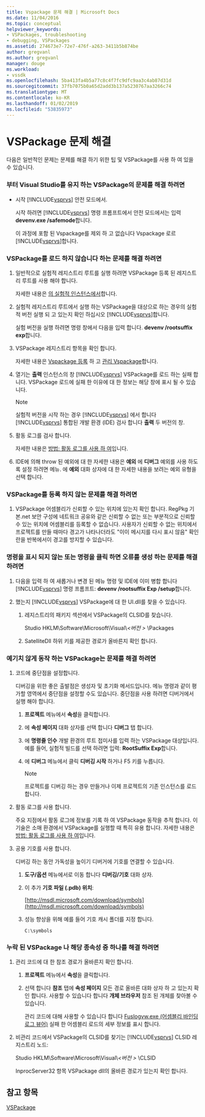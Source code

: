 ```yaml
---
title: Vspackage 문제 해결 | Microsoft Docs
ms.date: 11/04/2016
ms.topic: conceptual
helpviewer_keywords:
- VSPackages, troubleshooting
- debugging, VSPackages
ms.assetid: 274673e7-72e7-476f-a263-3411b5b874be
author: gregvanl
ms.author: gregvanl
manager: douge
ms.workload:
- vssdk
ms.openlocfilehash: 5ba413fa4b5a77c8c4f7fc9dfc9aa3c4ab87d31d
ms.sourcegitcommit: 37fb7075b0a65d2add3b137a5230767aa3266c74
ms.translationtype: MT
ms.contentlocale: ko-KR
ms.lasthandoff: 01/02/2019
ms.locfileid: "53835973"
---
```

# <a name="troubleshooting-vspackages"></a>VSPackage 문제 해결
다음은 일반적인 문제는 문제를 해결 하기 위한 팁 및 VSPackage를 사용 하 여 있을 수 있습니다.  
  
### <a name="to-troubleshoot-a-vspackage-that-keeps-visual-studio-from-starting"></a>부터 Visual Studio를 유지 하는 VSPackage의 문제를 해결 하려면  
  
- 시작 [!INCLUDE[vsprvs](../code-quality/includes/vsprvs_md.md)] 안전 모드에서.  
  
   시작 하려면 [!INCLUDE[vsprvs](../code-quality/includes/vsprvs_md.md)] 명령 프롬프트에서 안전 모드에서는 입력 **devenv.exe /safemode**합니다.  
  
   이 과정에 포함 된 Vspackage를 제외 하 고 없습니다 Vspackage 로르 [!INCLUDE[vsprvs](../code-quality/includes/vsprvs_md.md)]합니다.  
  
### <a name="to-troubleshoot-a-vspackage-that-does-not-load"></a>VSPackage를 로드 하지 않습니다 하는 문제를 해결 하려면  
  
1. 일반적으로 실험적 레지스트리 루트를 실행 하려면 VSPackage 등록 된 레지스트리 루트를 사용 해야 합니다.  
  
    자세한 내용은 [의 실험적 인스턴스에서](../extensibility/the-experimental-instance.md)합니다.  
  
2. 실험적 레지스트리 루트에서 실행 하는 VSPackage을 대상으로 하는 경우의 실험적 버전 실행 되 고 있는지 확인 하십시오 [!INCLUDE[vsprvs](../code-quality/includes/vsprvs_md.md)]합니다.  
  
    실험 버전을 실행 하려면 명령 창에서 다음을 입력 합니다. **devenv /rootsuffix exp**합니다.  
  
3. VSPackage 레지스트리 항목을 확인 합니다.  
  
    자세한 내용은 [Vspackage 등록](registering-and-unregistering-vspackages.md) 하 고 [관리 Vspackage](../extensibility/managing-vspackages.md)합니다.  
  
4. 열기는 **출력** 인스턴스의 창 [!INCLUDE[vsprvs](../code-quality/includes/vsprvs_md.md)] VSPackage를 로드 하는 실패 합니다. VSPackage 로드에 실패 한 이유에 대 한 정보는 해당 창에 표시 될 수 있습니다.  
  
   > [!NOTE]
   >  실험적 버전을 시작 하는 경우 [!INCLUDE[vsprvs](../code-quality/includes/vsprvs_md.md)] 에서 합니다 [!INCLUDE[vsprvs](../code-quality/includes/vsprvs_md.md)] 통합된 개발 환경 (IDE) 검사 합니다 **출력** 두 버전의 창.  
  
5. 활동 로그를 검사 합니다.  
  
    자세한 내용은 [방법: 활동 로그를 사용 하 여](../extensibility/how-to-use-the-activity-log.md)입니다.  
  
6. IDE에 의해 throw 된 예외에 대 한 자세한 내용은 **예외** 에 **디버그** 예외를 사용 하도록 설정 하려면 메뉴. 에 **예외** 대화 상자에 대 한 자세한 내용을 보려는 예외 유형을 선택 합니다.  
  
### <a name="to-troubleshoot-a-vspackage-that-does-not-register"></a>VSPackage를 등록 하지 않는 문제를 해결 하려면  
  
1.  VSPackage 어셈블리가 신뢰할 수 있는 위치에 있는지 확인 합니다. RegPkg 기본.net 보안 구성에 네트워크 공유와 같은 신뢰할 수 없는 또는 부분적으로 신뢰할 수 있는 위치에 어셈블리를 등록할 수 없습니다. 사용자가 신뢰할 수 없는 위치에서 프로젝트를 만들 때마다 경고가 나타나더라도 "이이 메시지를 다시 표시 않음" 확인란을 반복에서이 경고를 방지할 수 있습니다.  
  
### <a name="to-troubleshoot-a-command-that-is-not-visible-or-that-generates-an-error-when-you-click-a-command"></a>명령을 표시 되지 않는 또는 명령을 클릭 하면 오류를 생성 하는 문제를 해결 하려면  
  
1. 다음을 입력 하 여 새롭거나 변경 된 메뉴 명령 및 IDE에 이미 병합 합니다 [!INCLUDE[vsprvs](../code-quality/includes/vsprvs_md.md)] 명령 프롬프트: **devenv /rootsuffix Exp /setup**합니다.  
  
2. 했는지 [!INCLUDE[vsprvs](../code-quality/includes/vsprvs_md.md)] VSPackage에 대 한 UI.dll를 찾을 수 있습니다.  
  
   1.  레지스트리의 패키지 섹션에서 VSPackage의 CLSID를 찾습니다.  
  
        Studio HKLM\Software\Microsoft\Visual\\*\<버전 >* \Packages  
  
   2.  SatelliteDll 하위 키를 제공한 경로가 올바른지 확인 합니다.  
  
### <a name="to-troubleshoot-a-vspackage-that-behaves-unexpectedly"></a>예기치 않게 동작 하는 VSPackage는 문제를 해결 하려면  
  
1.  코드에 중단점을 설정합니다.  
  
     디버깅을 위한 좋은 출발점은 생성자 및 초기화 메서드입니다. 메뉴 명령과 같이 평가할 영역에서 중단점을 설정할 수도 있습니다. 중단점을 사용 하려면 디버거에서 실행 해야 합니다.  
  
    1.  **프로젝트** 메뉴에서 **속성**을 클릭합니다.  
  
    2.  에 **속성 페이지** 대화 상자를 선택 합니다 **디버그** 탭 합니다.  
  
    3.  에 **명령줄 인수** 개발 환경의 루트 접미사를 입력 하는 VSPackage 대상입니다. 예를 들어, 실험적 빌드를 선택 하려면 입력: **RootSuffix Exp**합니다.  
  
    4.  에 **디버그** 메뉴에서 클릭 **디버깅 시작** 하거나 F5 키를 누릅니다.  
  
        > [!NOTE]
        >  프로젝트를 디버깅 하는 경우 만들거나 이제 프로젝트의 기존 인스턴스를 로드 합니다.  
  
2.  활동 로그를 사용 합니다.  
  
     주요 지점에서 활동 로그에 정보를 기록 하 여 VSPackage 동작을 추적 합니다. 이 기술은 소매 환경에서 VSPackage를 실행할 때 특히 유용 합니다. 자세한 내용은 [방법: 활동 로그를 사용 하 여](../extensibility/how-to-use-the-activity-log.md)입니다.  
  
3.  공용 기호를 사용 합니다.  
  
     디버깅 하는 동안 가독성을 높이기 디버거에 기호를 연결할 수 있습니다.  
  
    1.  **도구/옵션** 메뉴에서로 이동 합니다 **디버깅/기호** 대화 상자.  
  
    2.  이 추가 **기호 파일 (.pdb) 위치**:  
  
         [http://msdl.microsoft.com/download/symbols](http://msdl.microsoft.com/download/symbols)  
  
    3.  성능 향상을 위해 예를 들어 기호 캐시 폴더를 지정 합니다.  
  
        ```  
        C:\symbols  
        ```  
  
### <a name="to-troubleshoot-a-missing-vspackage-or-one-of-its-dependencies"></a>누락 된 VSPackage 나 해당 종속성 중 하나를 해결 하려면  
  
1. 관리 코드에 대 한 참조 경로가 올바른지 확인 합니다.  
  
   1.  **프로젝트** 메뉴에서 **속성**을 클릭합니다.  
  
   2.  선택 합니다 **참조** 탭에 **속성 페이지** 모든 경로 올바른 대화 상자 하 고 있는지 확인 합니다. 사용할 수 있습니다 합니다 **개체 브라우저** 참조 된 개체를 찾아볼 수 있습니다.  
  
        관리 코드에 대해 사용할 수 있습니다 합니다 [Fuslogvw.exe (어셈블리 바인딩 로그 뷰어)](/dotnet/framework/tools/fuslogvw-exe-assembly-binding-log-viewer) 실패 한 어셈블리 로드의 세부 정보를 표시 합니다.  
  
2. 비관리 코드에서 VSPackage의 CLSID를 찾기는 [!INCLUDE[vsprvs](../code-quality/includes/vsprvs_md.md)] CLSID 레지스트리 노드:  
  
    Studio HKLM\Software\Microsoft\Visual\\*\<버전 >* \CLSID  
  
   InprocServer32 항목 VSPackage dll의 올바른 경로가 있는지 확인 합니다.  
  
## <a name="see-also"></a>참고 항목  
 [VSPackage](../extensibility/internals/vspackages.md)